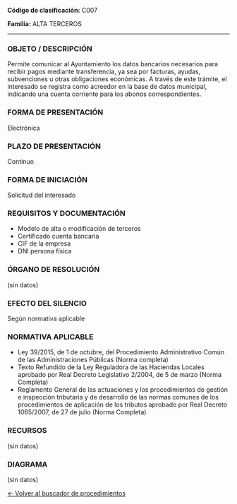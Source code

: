 
**Código de clasificación:** C007

**Familia:** ALTA TERCEROS

---

### OBJETO / DESCRIPCIÓN

Permite comunicar al Ayuntamiento los datos bancarios necesarios para recibir pagos mediante transferencia, ya sea por facturas, ayudas, subvenciones u otras obligaciones económicas. A través de este trámite, el interesado se registra como acreedor en la base de datos municipal, indicando una cuenta corriente para los abonos correspondientes.

### FORMA DE PRESENTACIÓN

Electrónica

### PLAZO DE PRESENTACIÓN

Continuo

### FORMA DE INICIACIÓN

Solicitud del interesado

### REQUISITOS Y DOCUMENTACIÓN

- Modelo de alta o modificación de terceros
- Certificado cuenta bancaria
- CIF de la empresa
- DNI persona física

### ÓRGANO DE RESOLUCIÓN

(sin datos)

### EFECTO DEL SILENCIO

Según normativa aplicable

### NORMATIVA APLICABLE

- Ley 39/2015, de 1 de octubre, del Procedimiento Administrativo Común de las Administraciones Públicas (Norma completa)
- Texto Refundido de la Ley Reguladora de las Haciendas Locales aprobado por Real Decreto Legislativo 2/2004, de 5 de marzo (Norma Completa)
- Reglamento General de las actuaciones y los procedimientos de gestión e inspección tributaria y de desarrollo de las normas comunes de los procedimientos de aplicación de los tributos aprobado por Real Decreto 1065/2007, de 27 de julio (Norma Completa)

### RECURSOS

(sin datos)

### DIAGRAMA

(sin datos)

[← Volver al buscador de procedimientos](../buscador.md)